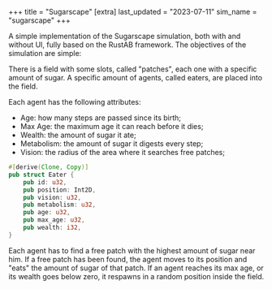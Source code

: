 +++
title = "Sugarscape"
[extra]
last_updated = "2023-07-11"
sim_name = "sugarscape"
+++

A simple implementation of the Sugarscape simulation, both with and without UI, fully based on the RustAB framework. The objectives of the simulation are simple:

There is a field with some slots, called "patches", each one with a specific amount of sugar.
A specific amount of agents, called eaters, are placed into the field.

Each agent has the following attributes:
- Age: how many steps are passed since its birth;
- Max Age: the maximum age it can reach before it dies;
- Wealth: the amount of sugar it ate;
- Metabolism: the amount of sugar it digests every step;
- Vision: the radius of the area where it searches free patches;
  
```rs
#[derive(Clone, Copy)]
pub struct Eater {
    pub id: u32,
    pub position: Int2D,
    pub vision: u32,
    pub metabolism: u32,
    pub age: u32,
    pub max_age: u32,
    pub wealth: i32,
}
```


Each agent has to find a free patch with the highest amount of sugar near him.
If a free patch has been found, the agent moves to its position and "eats" the amount of sugar of that patch.
If an agent reaches its max age, or its wealth goes below zero, it respawns in a random position inside the field.
